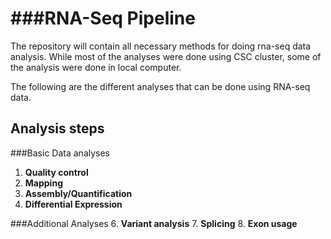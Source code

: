 ###RNA-Seq Pipeline
=============================================

The repository will contain all necessary methods for doing rna-seq data analysis. While most of the analyses were done using CSC cluster, some of the analysis were done in local computer.

The following are the different analyses that can be done using RNA-seq data.


Analysis steps
----------
###Basic Data analyses
1. **Quality control**
2. **Mapping**
3. **Assembly/Quantification**
4. **Differential Expression**


###Additional Analyses
6. **Variant analysis**
7. **Splicing**
8. **Exon usage**
